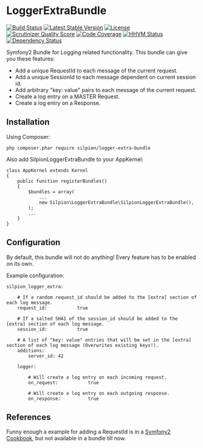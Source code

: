 LoggerExtraBundle
=================

[![Build Status](https://travis-ci.org/h4cc/LoggerExtraBundle.png?branch=master)](https://travis-ci.org/h4cc/LoggerExtraBundle)
[![Latest Stable Version](https://poser.pugx.org/silpion/logger-extra-bundle/v/stable.png)](https://packagist.org/packages/silpion/logger-extra-bundle)
[![License](https://poser.pugx.org/silpion/logger-extra-bundle/license.png)](https://packagist.org/packages/silpion/logger-extra-bundle)
[![Scrutinizer Quality Score](https://scrutinizer-ci.com/g/h4cc/LoggerExtraBundle/badges/quality-score.png?s=b72d47d970efc18d3bda7fa8cafb50572f075d77)](https://scrutinizer-ci.com/g/h4cc/LoggerExtraBundle/)
[![Code Coverage](https://scrutinizer-ci.com/g/h4cc/LoggerExtraBundle/badges/coverage.png?s=e4481b53f54f85b768fcc5f8cce170f53e6faf30)](https://scrutinizer-ci.com/g/h4cc/LoggerExtraBundle/)
[![HHVM Status](http://hhvm.h4cc.de/badge/silpion/logger-extra-bundle.png)](http://hhvm.h4cc.de/package/silpion/logger-extra-bundle)
[![Dependency Status](https://www.versioneye.com/php/silpion:logger-extra-bundle/dev-master/badge.png)](https://www.versioneye.com/php/silpion:logger-extra-bundle/dev-master)

Symfony2 Bundle for Logging related functionality. This bundle can give you these features:

* Add a unique RequestId to each message of the current request.
* Add a unique SessionId to each message dependent on current session id.
* Add arbitrary "key: value" pairs to each message of the current request.
* Create a log entry on a MASTER Request.
* Create a log entry on a Response.


Installation
------------------

Using Composer:

```
php composer.phar require silpion/logger-extra-bundle
```

Also add SilpionLoggerExtraBundle to your AppKernel:

```
class AppKernel extends Kernel
{
    public function registerBundles()
    {
        $bundles = array(
            ...
            new Silpion\LoggerExtraBundle\SilpionLoggerExtraBundle(),
        );
        ...
    }
}
```

Configuration
------------------

By default, this bundle will not do anything!
Every feature has to be enabled on its own.

Example configuration:
```
silpion_logger_extra:

    # If a random request_id should be added to the [extra] section of each log message.
    request_id:           true

    # If a salted SHA1 of the session_id should be added to the [extra] section of each log message.
    session_id:           true

    # A list of "key: value" entries that will be set in the [extra] section of each log message (Overwrites existing keys!).
    additions:
        server_id: 42

    logger:

        # Will create a log entry on each incoming request.
        on_request:           true

        # Will create a log entry on each outgoing response.
        on_response:          true
```


References
----------

Funny enough a example for adding a RequestId is in a [Symfony2 Cookbook](http://symfony.com/doc/current/cookbook/logging/monolog.html#adding-some-extra-data-in-the-log-messages), but not available in a bundle till now.
